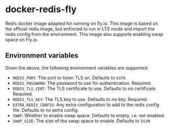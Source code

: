 # docker-redis-fly

Redis docker image adapted for running on fly.io. This image is based on the official redis image, but enforced to run in LTS mode and import the redis config from the environment. This image also supports enabling swap space on Fly.io.

## Environment variables

Given the above, the following environment variables are supported:

- `REDIS_PORT`: The port to listen TLS on. Defaults to `6379`.
- `REDIS_PASSWORD`: The password to use for authentication. Required.
- `REDIS_TLS_CERT`: The TLS certificate to use. Defaults to no certificate. Required.
- `REDIS_TLS_KEY`: The TLS key to use. Defaults to no key. Required.
- `EXTRA_REDIS_CONFIG`: Any extra configuration to add to the redis config file. Defaults to no extra config.
- `SWAP`: Whether to enable swap space. Defaults to empty, i.e. not enabled.
- `SWAP_SIZE`: The size of the swap space to enable. Defaults to `512M`.
